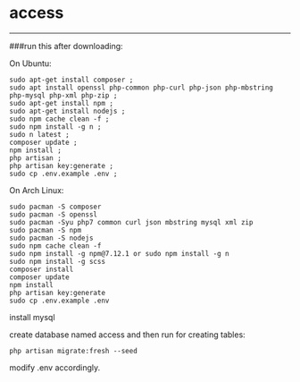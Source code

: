 # access
___
###run this after downloading:

On Ubuntu:
```
sudo apt-get install composer ;
sudo apt install openssl php-common php-curl php-json php-mbstring php-mysql php-xml php-zip ;
sudo apt-get install npm ;
sudo apt-get install nodejs ;
sudo npm cache clean -f ;
sudo npm install -g n ;
sudo n latest ;
composer update ;
npm install ;
php artisan ;
php artisan key:generate ;
sudo cp .env.example .env ;
```

On Arch Linux:
```
sudo pacman -S composer
sudo pacman -S openssl
sudo pacman -Syu php7 common curl json mbstring mysql xml zip
sudo pacman -S npm
sudo pacman -S nodejs
sudo npm cache clean -f
sudo npm install -g npm@7.12.1 or sudo npm install -g n
sudo npm install -g scss
composer install
composer update
npm install
php artisan key:generate
sudo cp .env.example .env
```
install mysql

create database named access and then run for creating tables:

```
php artisan migrate:fresh --seed
```

modify .env accordingly.
